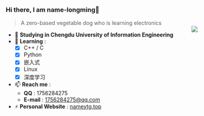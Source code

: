 ### Hi there, I am name-longming👋
> A zero-based vegetable dog who is learning electronics  
> <a href="https://github.com/anuraghazra/github-readme-stats">
> <img align="right" src="https://github-readme-stats.vercel.app/api?username=name-longming&show_icons=true&theme=graywhite" />
> </a>

- 🔭 **Studying in Chengdu University of Information Engineering**
- 🌱 **Learning** :
  - [x] C++ / C
  - [x] Python
  - [x] 嵌入式
  - [x] Linux
  - [x] 深度学习
- 📫 **Reach me** :
  - **QQ** : 1756284275
  - **E-mail** : 1756284275@qq.com
- ⚡ **Personal Website** : [nameytg.top](http://nameytg.top/)
